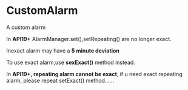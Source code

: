 CustomAlarm
===========
A custom alarm

In **API19+** AlarmManager.set(),setRepeating() are no longer exact.

Inexact alarm may have a **5 minute deviation**

To use exact alarm,use **sexExact()** method instead.

In **API19+, repeating alarm cannot be exact**, if u need exact repeating alarm, please repeat setExact() method……

